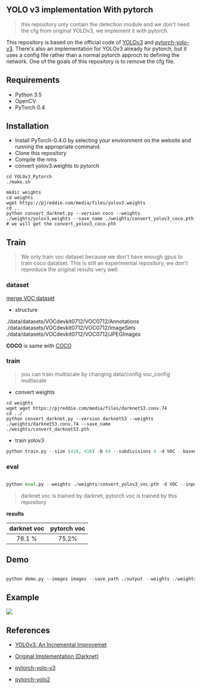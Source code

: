 ## YOLO v3 implementation With pytorch 
> this repository only contain the detection module and we don't need the cfg from original YOLOv3, we implement it with pytorch.

This repository is based on the official code of [YOLOv3](https://github.com/pjreddie/darknet) and [pytorch-yolo-v3](https://github.com/ayooshkathuria/pytorch-yolo-v3). There's also an implementation for YOLOv3 already for pytorch, but it uses a config file rather than a normal pytorch approch to defining the network. One of the goals of this repository is to remove the cfg file.

## Requirements

* Python 3.5
* OpenCV
* PyTorch 0.4

## Installation

* Install PyTorch-0.4.0 by selecting your environment on the website and running the appropriate command.
* Clone this repository
* Compile the nms
* convert yolov3.weights to pytorch

```shell
cd YOLOv3_Pytorch
./make.sh

mkdir weights
cd weights
wget https://pjreddie.com/media/files/yolov3.weights
cd ..
python convert_darknet.py --version coco --weights ./weights/yolov3.weights --save_name ./weights/convert_yolov3_coco.pth
# we will get the convert_yolov3_coco.pth
```

## Train
> We only train voc dataset because we don't have enough gpus to train coco datatset. This is still an experimental repository, we don't reproduce the original results very well.

### dataset
[merge VOC dataset](https://github.com/yqyao/DRFNet#voc-dataset)

* structure

./data/datasets/VOCdevkit0712/VOC0712/Annotations
./data/datasets/VOCdevkit0712/VOC0712/ImageSets
./data/datasets/VOCdevkit0712/VOC0712/JPEGImages

**COCO** is same with [COCO](https://github.com/yqyao/DRFNet#coco-dataset)

### train
> you can train multiscale by changing data/config voc_config multiscale

* convert weights
```shell
cd weights
wget wget https://pjreddie.com/media/files/darknet53.conv.74
cd ../
python convert_darknet.py --version darknet53 --weights ./weights/darknet53.conv.74 --save_name ./weights/convert_darknet53.pth
```

* train yolov3

```python
python train.py --size (416, 416) -b 64 --subdivisions 4 -d VOC --basenet ./weights/convert_darknet53.pth

```

### eval

```python

python eval.py --weights ./weights/convert_yolov3_voc.pth -d VOC --input_wh (416, 416)
```
> darknet voc is trained by darknet, pytorch voc is trained by this repository

**results**

| darknet voc | pytorch voc |
|:-:          |:-:          |
| 76.1 %      |      75.2%  |

## Demo

```python

python demo.py --images images --save_path ./output --weights ./weights/convert_yolov3_coco.pth -d COCO

```

## Example
<img align="center" src= "https://github.com/yqyao/YOLOv3_Pytorch/blob/master/output/output_person.jpg">
<!-- ![](https://github.com/yqyao/YOLOv3_Pytorch.git/output/output_person.jpg) -->


## References
- [YOLOv3: An Incremental Improvemet](https://pjreddie.com/media/files/papers/YOLOv3.pdf)

- [Original Implementation (Darknet)](https://github.com/pjreddie/darknet)

- [pytorch-yolo-v3](https://github.com/ayooshkathuria/pytorch-yolo-v3)

- [pytorch-yolo2](https://github.com/marvis/pytorch-yolo2)